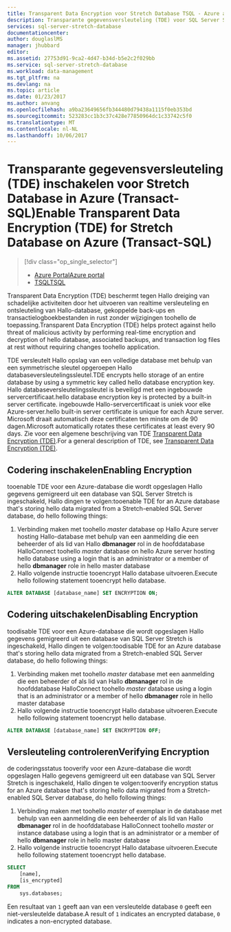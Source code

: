 ```yaml
---
title: Transparent Data Encryption voor Stretch Database TSQL - Azure aaaEnable | Microsoft Docs
description: Transparante gegevensversleuteling (TDE) voor SQL Server Stretch Database in Azure TSQL inschakelen
services: sql-server-stretch-database
documentationcenter: 
author: douglaslMS
manager: jhubbard
editor: 
ms.assetid: 27753d91-9ca2-4d47-b34d-b5e2c2f029bb
ms.service: sql-server-stretch-database
ms.workload: data-management
ms.tgt_pltfrm: na
ms.devlang: na
ms.topic: article
ms.date: 01/23/2017
ms.author: anvang
ms.openlocfilehash: a9ba23649656fb344480d79438a1115f0eb353bd
ms.sourcegitcommit: 523283cc1b3c37c428e77850964dc1c33742c5f0
ms.translationtype: MT
ms.contentlocale: nl-NL
ms.lasthandoff: 10/06/2017
---
```

# <a name="enable-transparent-data-encryption-tde-for-stretch-database-on-azure-transact-sql"></a><span data-ttu-id="6ccbf-103">Transparante gegevensversleuteling (TDE) inschakelen voor Stretch Database in Azure (Transact-SQL)</span><span class="sxs-lookup"><span data-stu-id="6ccbf-103">Enable Transparent Data Encryption (TDE) for Stretch Database on Azure (Transact-SQL)</span></span>
> [!div class="op_single_selector"]
> * [<span data-ttu-id="6ccbf-104">Azure Portal</span><span class="sxs-lookup"><span data-stu-id="6ccbf-104">Azure portal</span></span>](sql-server-stretch-database-encryption-tde.md)
> * [<span data-ttu-id="6ccbf-105">TSQL</span><span class="sxs-lookup"><span data-stu-id="6ccbf-105">TSQL</span></span>](sql-server-stretch-database-tde-tsql.md)
>
>

<span data-ttu-id="6ccbf-106">Transparent Data Encryption (TDE) beschermt tegen Hallo dreiging van schadelijke activiteiten door het uitvoeren van realtime versleuteling en ontsleuteling van Hallo-database, gekoppelde back-ups en transactielogboekbestanden in rust zonder wijzigingen toohello de toepassing.</span><span class="sxs-lookup"><span data-stu-id="6ccbf-106">Transparent Data Encryption (TDE) helps protect against hello threat of malicious activity by performing real-time encryption and decryption of hello database, associated backups, and transaction log files at rest without requiring changes toohello application.</span></span>

<span data-ttu-id="6ccbf-107">TDE versleutelt Hallo opslag van een volledige database met behulp van een symmetrische sleutel opgeroepen Hallo databaseversleutelingssleutel.</span><span class="sxs-lookup"><span data-stu-id="6ccbf-107">TDE encrypts hello storage of an entire database by using a symmetric key called hello database encryption key.</span></span> <span data-ttu-id="6ccbf-108">Hallo databaseversleutelingssleutel is beveiligd met een ingebouwde servercertificaat.</span><span class="sxs-lookup"><span data-stu-id="6ccbf-108">hello database encryption key is protected by a built-in server certificate.</span></span> <span data-ttu-id="6ccbf-109">ingebouwde Hallo-servercertificaat is uniek voor elke Azure-server.</span><span class="sxs-lookup"><span data-stu-id="6ccbf-109">hello built-in server certificate is unique for each Azure server.</span></span> <span data-ttu-id="6ccbf-110">Microsoft draait automatisch deze certificaten ten minste om de 90 dagen.</span><span class="sxs-lookup"><span data-stu-id="6ccbf-110">Microsoft automatically rotates these certificates at least every 90 days.</span></span> <span data-ttu-id="6ccbf-111">Zie voor een algemene beschrijving van TDE [Transparent Data Encryption (TDE)].</span><span class="sxs-lookup"><span data-stu-id="6ccbf-111">For a general description of TDE, see [Transparent Data Encryption (TDE)].</span></span>

## <a name="enabling-encryption"></a><span data-ttu-id="6ccbf-112">Codering inschakelen</span><span class="sxs-lookup"><span data-stu-id="6ccbf-112">Enabling Encryption</span></span>
<span data-ttu-id="6ccbf-113">tooenable TDE voor een Azure-database die wordt opgeslagen Hallo gegevens gemigreerd uit een database van SQL Server Stretch is ingeschakeld, Hallo dingen te volgen:</span><span class="sxs-lookup"><span data-stu-id="6ccbf-113">tooenable TDE for an Azure database that's storing hello data migrated from a Stretch-enabled SQL Server database, do hello following things:</span></span>

1. <span data-ttu-id="6ccbf-114">Verbinding maken met toohello *master* database op Hallo Azure server hosting Hallo-database met behulp van een aanmelding die een beheerder of als lid van Hallo **dbmanager** rol in de hoofddatabase Hallo</span><span class="sxs-lookup"><span data-stu-id="6ccbf-114">Connect toohello *master* database on hello Azure server hosting hello database using a login that is an administrator or a member of hello **dbmanager** role in hello master database</span></span>
2. <span data-ttu-id="6ccbf-115">Hallo volgende instructie tooencrypt Hallo database uitvoeren.</span><span class="sxs-lookup"><span data-stu-id="6ccbf-115">Execute hello following statement tooencrypt hello database.</span></span>

```sql
ALTER DATABASE [database_name] SET ENCRYPTION ON;
```

## <a name="disabling-encryption"></a><span data-ttu-id="6ccbf-116">Codering uitschakelen</span><span class="sxs-lookup"><span data-stu-id="6ccbf-116">Disabling Encryption</span></span>
<span data-ttu-id="6ccbf-117">toodisable TDE voor een Azure-database die wordt opgeslagen Hallo gegevens gemigreerd uit een database van SQL Server Stretch is ingeschakeld, Hallo dingen te volgen:</span><span class="sxs-lookup"><span data-stu-id="6ccbf-117">toodisable TDE for an Azure database that's storing hello data migrated from a Stretch-enabled SQL Server database, do hello following things:</span></span>

1. <span data-ttu-id="6ccbf-118">Verbinding maken met toohello *master* database met een aanmelding die een beheerder of als lid van Hallo **dbmanager** rol in de hoofddatabase Hallo</span><span class="sxs-lookup"><span data-stu-id="6ccbf-118">Connect toohello *master* database using a login that is an administrator or a member of hello **dbmanager** role in hello master database</span></span>
2. <span data-ttu-id="6ccbf-119">Hallo volgende instructie tooencrypt Hallo database uitvoeren.</span><span class="sxs-lookup"><span data-stu-id="6ccbf-119">Execute hello following statement tooencrypt hello database.</span></span>

```sql
ALTER DATABASE [database_name] SET ENCRYPTION OFF;
```

## <a name="verifying-encryption"></a><span data-ttu-id="6ccbf-120">Versleuteling controleren</span><span class="sxs-lookup"><span data-stu-id="6ccbf-120">Verifying Encryption</span></span>
<span data-ttu-id="6ccbf-121">de coderingsstatus tooverify voor een Azure-database die wordt opgeslagen Hallo gegevens gemigreerd uit een database van SQL Server Stretch is ingeschakeld, Hallo dingen te volgen:</span><span class="sxs-lookup"><span data-stu-id="6ccbf-121">tooverify encryption status for an Azure database that's storing hello data migrated from a Stretch-enabled SQL Server database, do hello following things:</span></span>

1. <span data-ttu-id="6ccbf-122">Verbinding maken met toohello *master* of exemplaar in de database met behulp van een aanmelding die een beheerder of als lid van Hallo **dbmanager** rol in de hoofddatabase Hallo</span><span class="sxs-lookup"><span data-stu-id="6ccbf-122">Connect toohello *master* or instance database using a login that is an administrator or a member of hello **dbmanager** role in hello master database</span></span>
2. <span data-ttu-id="6ccbf-123">Hallo volgende instructie tooencrypt Hallo database uitvoeren.</span><span class="sxs-lookup"><span data-stu-id="6ccbf-123">Execute hello following statement tooencrypt hello database.</span></span>

```sql
SELECT
    [name],
    [is_encrypted]
FROM
    sys.databases;
```

<span data-ttu-id="6ccbf-124">Een resultaat van ```1``` geeft aan van een versleutelde database ```0``` geeft een niet-versleutelde database.</span><span class="sxs-lookup"><span data-stu-id="6ccbf-124">A result of ```1``` indicates an encrypted database, ```0``` indicates a non-encrypted database.</span></span>

<!--Anchors-->
[Transparent Data Encryption (TDE)]: https://msdn.microsoft.com/library/bb934049.aspx


<!--Image references-->

<!--Link references-->
